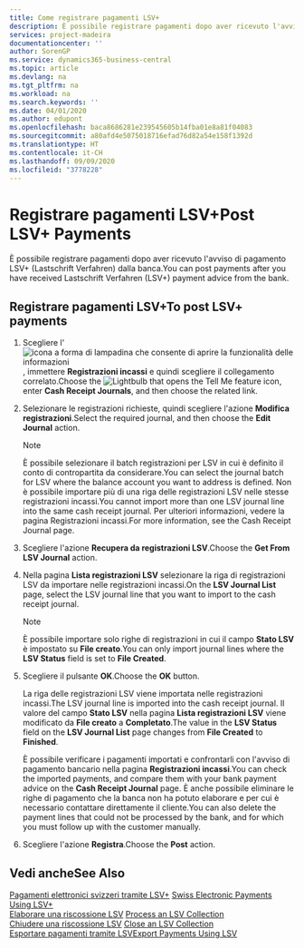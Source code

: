 ```yaml
---
title: Come registrare pagamenti LSV+
description: È possibile registrare pagamenti dopo aver ricevuto l'avviso di pagamento LSV+ (Lastschrift Verfahren) dalla banca.
services: project-madeira
documentationcenter: ''
author: SorenGP
ms.service: dynamics365-business-central
ms.topic: article
ms.devlang: na
ms.tgt_pltfrm: na
ms.workload: na
ms.search.keywords: ''
ms.date: 04/01/2020
ms.author: edupont
ms.openlocfilehash: baca8686281e239545605b14fba01e8a81f04083
ms.sourcegitcommit: a80afd4e5075018716efad76d82a54e158f1392d
ms.translationtype: HT
ms.contentlocale: it-CH
ms.lasthandoff: 09/09/2020
ms.locfileid: "3778228"
---
```

# <a name="post-lsv-payments"></a><span data-ttu-id="dedd3-103">Registrare pagamenti LSV+</span><span class="sxs-lookup"><span data-stu-id="dedd3-103">Post LSV+ Payments</span></span>
<span data-ttu-id="dedd3-104">È possibile registrare pagamenti dopo aver ricevuto l'avviso di pagamento LSV+ (Lastschrift Verfahren) dalla banca.</span><span class="sxs-lookup"><span data-stu-id="dedd3-104">You can post payments after you have received Lastschrift Verfahren (LSV+) payment advice from the bank.</span></span>  

## <a name="to-post-lsv-payments"></a><span data-ttu-id="dedd3-105">Registrare pagamenti LSV+</span><span class="sxs-lookup"><span data-stu-id="dedd3-105">To post LSV+ payments</span></span>  

1.  <span data-ttu-id="dedd3-106">Scegliere l'![icona a forma di lampadina che consente di aprire la funzionalità delle informazioni](../../media/ui-search/search_small.png "Informazioni sull'operazione che si desidera eseguire"), immettere **Registrazioni incassi** e quindi scegliere il collegamento correlato.</span><span class="sxs-lookup"><span data-stu-id="dedd3-106">Choose the ![Lightbulb that opens the Tell Me feature](../../media/ui-search/search_small.png "Tell me what you want to do") icon, enter **Cash Receipt Journals**, and then choose the related link.</span></span>  
2.  <span data-ttu-id="dedd3-107">Selezionare le registrazioni richieste, quindi scegliere l'azione **Modifica registrazioni**.</span><span class="sxs-lookup"><span data-stu-id="dedd3-107">Select the required journal, and then choose the **Edit Journal** action.</span></span>  

    > [!NOTE]  
    >  <span data-ttu-id="dedd3-108">È possibile selezionare il batch registrazioni per LSV in cui è definito il conto di contropartita da considerare.</span><span class="sxs-lookup"><span data-stu-id="dedd3-108">You can select the journal batch for LSV where the balance account you want to address is defined.</span></span> <span data-ttu-id="dedd3-109">Non è possibile importare più di una riga delle registrazioni LSV nelle stesse registrazioni incassi.</span><span class="sxs-lookup"><span data-stu-id="dedd3-109">You cannot import more than one LSV journal line into the same cash receipt journal.</span></span> <span data-ttu-id="dedd3-110">Per ulteriori informazioni, vedere la pagina Registrazioni incassi.</span><span class="sxs-lookup"><span data-stu-id="dedd3-110">For more information, see the Cash Receipt Journal page.</span></span>  

3.  <span data-ttu-id="dedd3-111">Scegliere l'azione **Recupera da registrazioni LSV**.</span><span class="sxs-lookup"><span data-stu-id="dedd3-111">Choose the **Get From LSV Journal** action.</span></span>  
4.  <span data-ttu-id="dedd3-112">Nella pagina **Lista registrazioni LSV** selezionare la riga di registrazioni LSV da importare nelle registrazioni incassi.</span><span class="sxs-lookup"><span data-stu-id="dedd3-112">On the **LSV Journal List** page, select the LSV journal line that you want to import to the cash receipt journal.</span></span>  

    > [!NOTE]  
    >  <span data-ttu-id="dedd3-113">È possibile importare solo righe di registrazioni in cui il campo **Stato LSV** è impostato su **File creato**.</span><span class="sxs-lookup"><span data-stu-id="dedd3-113">You can only import journal lines where the **LSV Status** field is set to **File Created**.</span></span>  

5.  <span data-ttu-id="dedd3-114">Scegliere il pulsante **OK**.</span><span class="sxs-lookup"><span data-stu-id="dedd3-114">Choose the **OK** button.</span></span>  

    <span data-ttu-id="dedd3-115">La riga delle registrazioni LSV viene importata nelle registrazioni incassi.</span><span class="sxs-lookup"><span data-stu-id="dedd3-115">The LSV journal line is imported into the cash receipt journal.</span></span> <span data-ttu-id="dedd3-116">Il valore del campo **Stato LSV** nella pagina **Lista registrazioni LSV** viene modificato da **File creato** a **Completato**.</span><span class="sxs-lookup"><span data-stu-id="dedd3-116">The value in the **LSV Status** field on the **LSV Journal List** page changes from **File Created** to **Finished**.</span></span>  

    <span data-ttu-id="dedd3-117">È possibile verificare i pagamenti importati e confrontarli con l'avviso di pagamento bancario nella pagina **Registrazioni incassi**.</span><span class="sxs-lookup"><span data-stu-id="dedd3-117">You can check the imported payments, and compare them with your bank payment advice on the **Cash Receipt Journal** page.</span></span> <span data-ttu-id="dedd3-118">È anche possibile eliminare le righe di pagamento che la banca non ha potuto elaborare e per cui è necessario contattare direttamente il cliente.</span><span class="sxs-lookup"><span data-stu-id="dedd3-118">You can also delete the payment lines that could not be processed by the bank, and for which you must follow up with the customer manually.</span></span>  

6.  <span data-ttu-id="dedd3-119">Scegliere l'azione **Registra**.</span><span class="sxs-lookup"><span data-stu-id="dedd3-119">Choose the **Post** action.</span></span>  

## <a name="see-also"></a><span data-ttu-id="dedd3-120">Vedi anche</span><span class="sxs-lookup"><span data-stu-id="dedd3-120">See Also</span></span>  
 <span data-ttu-id="dedd3-121">[Pagamenti elettronici svizzeri tramite LSV+](swiss-electronic-payments-using-lsv-.md) </span><span class="sxs-lookup"><span data-stu-id="dedd3-121">[Swiss Electronic Payments Using LSV+](swiss-electronic-payments-using-lsv-.md) </span></span>  
 <span data-ttu-id="dedd3-122">[Elaborare una riscossione LSV](how-to-process-an-lsv-collection.md) </span><span class="sxs-lookup"><span data-stu-id="dedd3-122">[Process an LSV Collection](how-to-process-an-lsv-collection.md) </span></span>  
 <span data-ttu-id="dedd3-123">[Chiudere una riscossione LSV](how-to-close-an-lsv-collection.md) </span><span class="sxs-lookup"><span data-stu-id="dedd3-123">[Close an LSV Collection](how-to-close-an-lsv-collection.md) </span></span>  
 [<span data-ttu-id="dedd3-124">Esportare pagamenti tramite LSV</span><span class="sxs-lookup"><span data-stu-id="dedd3-124">Export Payments Using LSV</span></span>](how-to-export-payments-using-lsv.md) 
